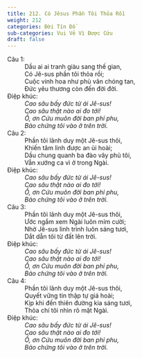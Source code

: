 ```yaml
---
title: 212. Có Jêsus Phần Tôi Thỏa Rồi
weight: 212
categories: Đời Tín Đồ
sub-categories: Vui Vẻ Vì Được Cứu
draft: false
---
```

<dl><dt>Câu 1:</dt><dd data-verse="1">Dầu ai ai tranh giàu sang thế gian, <br/>Có Jê-sus phần tôi thỏa rồi; <br/>Cuộc vinh hoa như phù vân chóng tan, <br/>Đức yêu thương còn đến đời đời. </dd><dt>Điệp khúc:</dt><dd data-chorus="1"><em>Cao sâu bấy đức từ ái Jê-sus! <br/>Cao sâu thật nào ai đo tới! <br/>Ồ, ơn Cứu muôn đời ban phỉ phu, <br/>Bảo chứng tôi vào ở trên trời. </em></dd><dt>Câu 2:</dt><dd data-verse="2">Phần tôi lãnh duy một Jê-sus thôi, <br/>Khiến tâm linh được an ủi hoài; <br/>Dầu chung quanh ba đào vây phủ tôi, <br/>Vẫn xướng ca vì ở trong Ngài. </dd><dt>Điệp khúc:</dt><dd data-chorus="1"><em>Cao sâu bấy đức từ ái Jê-sus! <br/>Cao sâu thật nào ai đo tới! <br/>Ồ, ơn Cứu muôn đời ban phỉ phu, <br/>Bảo chứng tôi vào ở trên trời. </em></dd><dt>Câu 3:</dt><dd data-verse="3">Phần tôi lãnh duy một Jê-sus thôi, <br/>Ước ngắm xem Ngài luôn mỉm cười; <br/>Nhờ Jê-sus linh trình luôn sáng tươi, <br/>Dắt dẫn tôi từ đất lên trời. </dd><dt>Điệp khúc:</dt><dd data-chorus="1"><em>Cao sâu bấy đức từ ái Jê-sus! <br/>Cao sâu thật nào ai đo tới! <br/>Ồ, ơn Cứu muôn đời ban phỉ phu, <br/>Bảo chứng tôi vào ở trên trời. </em></dd><dt>Câu 4:</dt><dd data-verse="4">Phần tôi lãnh duy một Jê-sus thôi, <br/>Quyết vững tin thập tự giá hoài; <br/>Kịp khi đến thiên đường kia sáng tươi, <br/>Thỏa chí tôi nhìn rõ mặt Ngài. </dd><dt>Điệp khúc:</dt><dd data-chorus="1"><em>Cao sâu bấy đức từ ái Jê-sus! <br/>Cao sâu thật nào ai đo tới! <br/>Ồ, ơn Cứu muôn đời ban phỉ phu, <br/>Bảo chứng tôi vào ở trên trời. </em></dd></dl>